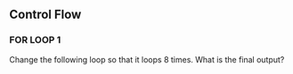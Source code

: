 ## Control Flow

### FOR LOOP 1

Change the following loop so that it loops 8 times. What is the final output?
